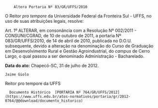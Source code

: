         Altera Portaria Nº 83/GR/UFFS/2010  

O Reitor *pro tempore* da Universidade Federal da Fronteira Sul - UFFS, no uso de suas atribuições legais, resolve:

 Art. 1º ALTERAR, em consonância com a Resolução Nº 002/2011 - CONSUNI/CGRAD, de 10 de outubro de 2011, a portaria Nº 083/GR/UFFS/2010, de 14 de abril de 2010, publicada no D.O.U. subsequente, devido a alteração na denominação do Curso de Graduação em Desenvolvimento Rural e Gestão Agroindustrial, do *campus* de Cerro Largo, o qual passou a ser denominado Administração - Bacharelado.

  

   **Data do ato:** Chapecó-SC, 31 de julho de 2012.   
 

    Jaime Giolo   
 Reitor pro tempore da UFFS 

      Documento Histórico  [PORTARIA Nº 764/GR/UFFS/2012](https://www.uffs.edu.br/atos-normativos/portaria/gr/2012-0764/@@download/documento_historico)     
      